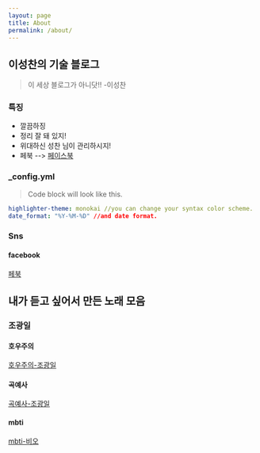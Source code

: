 ```yaml
---
layout: page
title: About
permalink: /about/
---
```


## 이성찬의 기술 블로그
> 이 세상 블로그가 아니닷!! -이성찬

### 특징
- 깔끔하징
- 정리 잘 돼 있지!
- 위대하신 성찬 님이 관리하시지!
- 페북 --> [페이스북](https://www.facebook.com/minecraftwond)

### _config.yml
> Code block will look like this.
```yml
highlighter-theme: monokai //you can change your syntax color scheme.
date_format: "%Y-%M-%D" //and date format.
```

### Sns
#### facebook
[페북](https://www.facebook.com/minecraftwond)





## 내가 듣고 싶어서 만든 노래 모음

### 조광일
#### 호우주의
[호우주의-조광일](https://www.youtube.com/watch?v=zzQqZp5JKSg)

#### 곡예사
[곡예사-조광일](https://www.youtube.com/watch?v=aKuS6T2SZoI)

#### mbti
[mbti-비오](https://www.youtube.com/watch?v=bK990Xq21i4)


